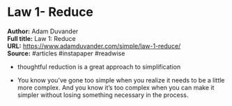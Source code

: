 # Law 1- Reduce

**Author:** Adam Duvander  
**Full title:** Law 1: Reduce  
**URL:** https://www.adamduvander.com/simple/law-1-reduce/  
**Source:** #articles #instapaper #readwise

- thoughtful reduction is a great approach to simplification 
   
- You know you’ve gone too simple when you realize it needs to be a little more complex. And you know it’s too complex when you can make it simpler without losing something necessary in the process. 
   
